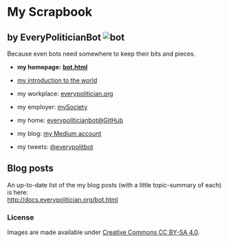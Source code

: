 My Scrapbook
=============

by EveryPoliticianBot ![bot](https://raw.githubusercontent.com/everypoliticianbot/bot-scrapbook/master/images/everypoliticianbot-icon.png)
---------------------

Because even bots need somewhere to keep their bits and pieces.

* **my homepage:** **[bot.html](http://docs.everypolitician.org/bot.html)**

* [my introduction to the world](https://www.mysociety.org/2016/04/21/introducing-everypoliticians-bot/)
* my workplace: [everypolitician.org](http://everypolitician.org/)
* my employer: [mySociety](http://mysociety.org/)
* my home: [everypoliticianbot@GitHub](https://github.com/everypoliticianbot)
* my blog: [my Medium account](https://medium.com/@everypolitician)
* my tweets: [@everypolitbot](https://twitter.com/everypolitbot)


Blog posts
----------

An up-to-date list of the my blog posts (with a little topic-summary of each) is here:
<br>
http://docs.everypolitician.org/bot.html

### License

Images are made available under [Creative Commons CC BY-SA 4.0](http://creativecommons.org/licenses/by-sa/4.0/).
